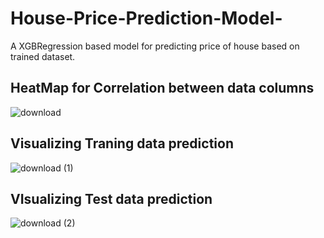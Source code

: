 # House-Price-Prediction-Model-
A XGBRegression based model for predicting price of house based on trained dataset.



## HeatMap for Correlation between data columns
![download](https://user-images.githubusercontent.com/78251168/209462738-ee0939da-7332-4cb5-a111-62e9aa8ed519.png)


## Visualizing Traning data prediction

![download (1)](https://user-images.githubusercontent.com/78251168/209462742-91b480ec-18be-4a9b-8331-0fdec6f7d981.png)


## VIsualizing Test data prediction

![download (2)](https://user-images.githubusercontent.com/78251168/209462754-a0975aa3-1606-4d18-9784-1ddf231e7337.png)
